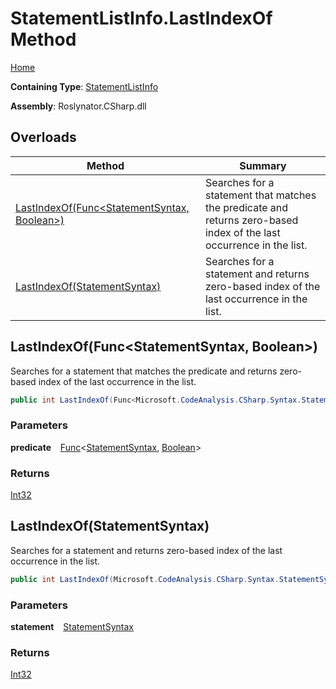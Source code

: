 # StatementListInfo\.LastIndexOf Method

[Home](../../../../../README.md)

**Containing Type**: [StatementListInfo](../README.md)

**Assembly**: Roslynator\.CSharp\.dll

## Overloads

| Method | Summary |
| ------ | ------- |
| [LastIndexOf(Func\<StatementSyntax, Boolean\>)](#3886378507) | Searches for a statement that matches the predicate and returns zero\-based index of the last occurrence in the list\. |
| [LastIndexOf(StatementSyntax)](#1794847222) | Searches for a statement and returns zero\-based index of the last occurrence in the list\. |

<a id="3886378507"></a>

## LastIndexOf\(Func\<StatementSyntax, Boolean\>\) 

  
Searches for a statement that matches the predicate and returns zero\-based index of the last occurrence in the list\.

```csharp
public int LastIndexOf(Func<Microsoft.CodeAnalysis.CSharp.Syntax.StatementSyntax, bool> predicate)
```

### Parameters

**predicate** &ensp; [Func](https://docs.microsoft.com/en-us/dotnet/api/system.func-2)\<[StatementSyntax](https://docs.microsoft.com/en-us/dotnet/api/microsoft.codeanalysis.csharp.syntax.statementsyntax), [Boolean](https://docs.microsoft.com/en-us/dotnet/api/system.boolean)\>

### Returns

[Int32](https://docs.microsoft.com/en-us/dotnet/api/system.int32)

<a id="1794847222"></a>

## LastIndexOf\(StatementSyntax\) 

  
Searches for a statement and returns zero\-based index of the last occurrence in the list\.

```csharp
public int LastIndexOf(Microsoft.CodeAnalysis.CSharp.Syntax.StatementSyntax statement)
```

### Parameters

**statement** &ensp; [StatementSyntax](https://docs.microsoft.com/en-us/dotnet/api/microsoft.codeanalysis.csharp.syntax.statementsyntax)

### Returns

[Int32](https://docs.microsoft.com/en-us/dotnet/api/system.int32)

